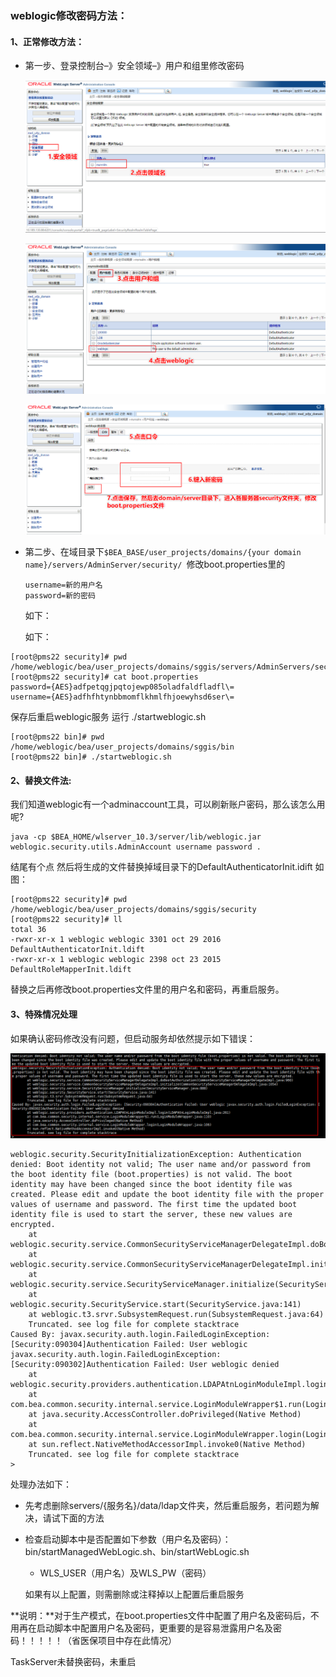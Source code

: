 ### weblogic修改密码方法：
#### 1、正常修改方法：
- 第一步、登录控制台–》安全领域–》用户和组里修改密码

  ![1568941214337](../images/1568941214337.png)

  ![1568941347550](../images/1568941347550.png)

  ![1568941564506](../images/1568941564506.png)

- 第二步、在域目录下`$BEA_BASE/user_projects/domains/{your domain name}/servers/AdminServer/security/ `修改boot.properties里的

  ```properties
  username=新的用户名
  password=新的密码
  ```

  如下：

  如下：

```shell
[root@pms22 security]# pwd
/home/weblogic/bea/user_projects/domains/sggis/servers/AdminServers/security
[root@pms22 security]# cat boot.properties
password={AES}adfpetqgjpqtojewp085oladfaldfladfl\=
username={AES}adfhfhtynbbmomflkhmlfhjoewyhsd6ser\=
```

保存后重启weblogic服务 运行 ./startweblogic.sh

```shell
[root@pms22 bin]# pwd
/home/weblogic/bea/user_projects/domains/sggis/bin
[root@pms22 bin]# ./startweblogic.sh
```



#### 2、替换文件法:
我们知道weblogic有一个adminaccount工具，可以刷新账户密码，那么该怎么用呢?

```shell
java -cp $BEA_HOME/wlserver_10.3/server/lib/weblogic.jar weblogic.security.utils.AdminAccount username password . 
```

结尾有个点
然后将生成的文件替换掉域目录下的DefaultAuthenticatorInit.idift
如图：

```shell
[root@pms22 security]# pwd
/home/weblogic/bea/user_projects/domains/sggis/security
[root@pms22 security]# ll
total 36
-rwxr-xr-x 1 weblogic weblogic 3301 oct 29 2016 DefaultAuthenticatorInit.ldift
-rwxr-xr-x 1 weblogic weblogic 2398 oct 23 2015 DefaultRoleMapperInit.ldift
```

替换之后再修改boot.properties文件里的用户名和密码，再重启服务。

#### 3、特殊情况处理

如果确认密码修改没有问题，但启动服务却依然提示如下错误：

![1568994238747](../images/1568994238747.png)

```
weblogic.security.SecurityInitializationException: Authentication denied: Boot identity not valid; The user name and/or password from the boot identity file (boot.properties) is not valid. The boot identity may have been changed since the boot identity file was created. Please edit and update the boot identity file with the proper values of username and password. The first time the updated boot identity file is used to start the server, these new values are encrypted.
	at weblogic.security.service.CommonSecurityServiceManagerDelegateImpl.doBootAuthorization(CommonSecurityServiceManagerDelegateImpl.java:960)
	at weblogic.security.service.CommonSecurityServiceManagerDelegateImpl.initialize(CommonSecurityServiceManagerDelegateImpl.java:1054)
	at weblogic.security.service.SecurityServiceManager.initialize(SecurityServiceManager.java:888)
	at weblogic.security.SecurityService.start(SecurityService.java:141)
	at weblogic.t3.srvr.SubsystemRequest.run(SubsystemRequest.java:64)
	Truncated. see log file for complete stacktrace
Caused By: javax.security.auth.login.FailedLoginException: [Security:090304]Authentication Failed: User weblogic javax.security.auth.login.FailedLoginException: [Security:090302]Authentication Failed: User weblogic denied
	at weblogic.security.providers.authentication.LDAPAtnLoginModuleImpl.login(LDAPAtnLoginModuleImpl.java:261)
	at com.bea.common.security.internal.service.LoginModuleWrapper$1.run(LoginModuleWrapper.java:110)
	at java.security.AccessController.doPrivileged(Native Method)
	at com.bea.common.security.internal.service.LoginModuleWrapper.login(LoginModuleWrapper.java:106)
	at sun.reflect.NativeMethodAccessorImpl.invoke0(Native Method)
	Truncated. see log file for complete stacktrace
> 
```

处理办法如下：

- 先考虑删除servers/{服务名}/data/ldap文件夹，然后重启服务，若问题为解决，请试下面的方法

- 检查启动脚本中是否配置如下参数（用户名及密码）：bin/startManagedWebLogic.sh、bin/startWebLogic.sh

  - WLS_USER（用户名）及WLS_PW（密码）

  如果有以上配置，则需删除或注释掉以上配置后重启服务

**说明：**对于生产模式，在boot.properties文件中配置了用户名及密码后，不用再在启动脚本中配置用户名及密码，更重要的是容易泄露用户名及密码！！！！！（省医保项目中存在此情况）

TaskServer未替换密码，未重启